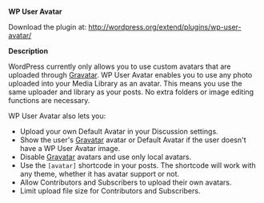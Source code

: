 **WP User Avatar**

Download the plugin at: http://wordpress.org/extend/plugins/wp-user-avatar/

**Description**

WordPress currently only allows you to use custom avatars that are uploaded through [Gravatar](http://gravatar.com/). WP User Avatar enables you to use any photo uploaded into your Media Library as an avatar. This means you use the same uploader and library as your posts. No extra folders or image editing functions are necessary.

WP User Avatar also lets you:

* Upload your own Default Avatar in your Discussion settings.
* Show the user's [Gravatar](http://gravatar.com/) avatar or Default Avatar if the user doesn't have a WP User Avatar image.
* Disable [Gravatar](http://gravatar.com/) avatars and use only local avatars.
* Use the <code>[avatar]</code> shortcode in your posts. The shortcode will work with any theme, whether it has avatar support or not.
* Allow Contributors and Subscribers to upload their own avatars.
* Limit upload file size for Contributors and Subscribers.
